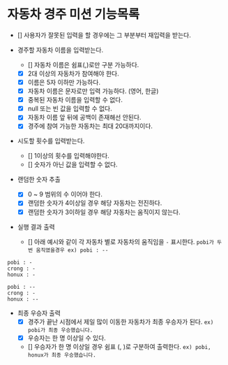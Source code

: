 # 자동차 경주 미션 기능목록

- [] 사용자가 잘못된 입력을 할 경우에는 그 부분부터 재입력을 받는다.

- 경주할 자동차 이름을 입력받는다.
    - [] 자동차 이름은 쉼표(,)로만 구분 가능하다.
    - [x] 2대 이상의 자동차가 참여해야 한다.
    - [x] 이름은 5자 이하만 가능하다.
    - [x] 자동차 이름은 문자로만 입력 가능하다. (영어, 한글)
    - [x] 중복된 자동차 이름을 입력할 수 없다.
    - [x] null 또는 빈 값을 입력할 수 없다.
    - [x] 자동차 이름 앞 뒤에 공백이 존재해선 안된다.
    - [x] 경주에 참여 가능한 자동차는 최대 20대까지이다.

- 시도할 횟수를 입력받는다.
    - [] 1이상의 횟수를 입력해야한다.
    - [] 숫자가 아닌 값을 입력할 수 없다.

- 랜덤한 숫자 추출
    - [x] 0 ~ 9 범위의 수 이어야 한다.
    - [x] 랜덤한 숫자가 4이상일 경우 해당 자동차는 전진하다.
    - [x] 랜덤한 숫자가 3이하일 경우 해당 자동차는 움직이지 않는다.

- 실행 결과 출력
    - [] 아래 예시와 같이 각 자동차 별로 자동차의 움직임을 `-` 표시한다. `pobi가 두 번 움직였을경우 ex) pobi : --`
```angular2html
pobi : -
crong : -
honux : -

pobi : --
crong : -
honux : --
```

- 최종 우승자 출력
    - [x] 경주가 끝난 시점에서 제일 많이 이동한 자동차가 최종 우승자가 된다. `ex) pobi가 최종 우승했습니다.`
    - [x] 우승자는 한 명 이상일 수 있다.
    - [] 우승자가 한 명 이상일 경우 쉼표 (, )로 구분하여 출력한다. `ex) pobi, honux가 최종 우승했습니다.`